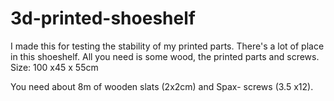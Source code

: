 3d-printed-shoeshelf
====================

I made this for testing the stability of my printed parts.  There's a lot of place in this shoeshelf. All you need is some wood, the printed parts and screws.  Size: 100 x45 x 55cm

You need about 8m of wooden slats (2x2cm) and Spax- screws (3.5 x12).

